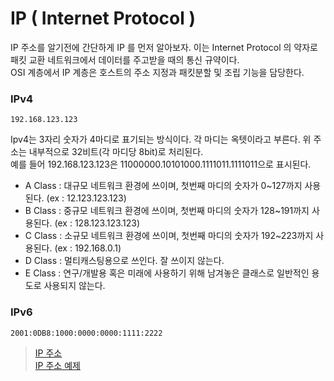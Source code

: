 # IP ( Internet Protocol )

IP 주소를 알기전에 간단하게 IP 를 먼저 알아보자. 이는 Internet Protocol 의 약자로 패킷 교환 네트워크에서 데이터를 주고받을 때의 통신 규약이다.  
OSI 계층에서 IP 계층은 호스트의 주소 지정과 패킷분할 및 조립 기능을 담당한다.  

### IPv4

``` 
192.168.123.123
```

Ipv4는 3자리 숫자가 4마디로 표기되는 방식이다. 각 마디는 옥텟이라고 부른다. 위 주소는 내부적으로 32비트(각 마디당 8bit)로 처리된다.      
예를 들어 192.168.123.123은 11000000.10101000.1111011.1111011으로 표시된다.  

- A Class : 대규모 네트워크 환경에 쓰이며, 첫번째 마디의 숫자가 0~127까지 사용된다. (ex : 12.123.123.123)
- B Class : 중규모 네트워크 환경에 쓰이며, 첫번째 마디의 숫자가 128~191까지 사용된다. (ex : 128.123.123.123)
- C Class : 소규모 네트워크 환경에 쓰이며, 첫번째 마디의 숫자가 192~223까지 사용된다. (ex : 192.168.0.1)
- D Class : 멀티캐스팅용으로 쓰인다. 잘 쓰이지 않는다.
- E Class : 연구/개발용 혹은 미래에 사용하기 위해 남겨놓은 클래스로 일반적인 용도로 사용되지 않는다.

### IPv6

```
2001:0DB8:1000:0000:0000:1111:2222
```

> [IP 주소](https://hyoje420.tistory.com/10)     
> [IP 주소 예제](https://code-lab1.tistory.com/33)